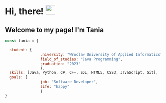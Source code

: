 # Hi, there! <img src="https://raw.githubusercontent.com/MartinHeinz/MartinHeinz/master/wave.gif" width="30px">
## Welcome to my page! I'm Tania 

```javascript
const tania = {

  student: {
                university: "Wroclaw University of Applied Informatics",
                field_of_studies: "Java Programming",
                graduation: "2023"
                },
  skills: [Java, Python, C#, C++, SQL, HTML5, CSS3, JavaScript, Git],
  goals: {
                job: "Software Developer",
                life: "happy"
                }
}  
```
